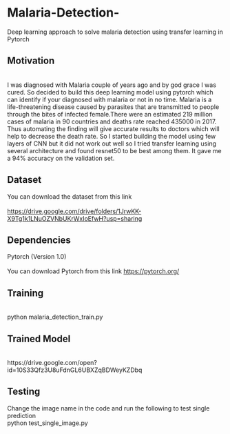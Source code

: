 # Malaria-Detection-
Deep learning approach to solve malaria detection using transfer learning in Pytorch

## Motivation 
<br>
I was diagnosed with Malaria couple of years ago and by god grace I was cured.  So decided to build this deep learning model using pytorch which can identify if your diagnosed with malaria or not in no time. Malaria is a life-threatening disease caused by parasites that are transmitted to people through the bites of infected female.There were an estimated 219 million cases of malaria in 90 countries and deaths rate reached 435000 in 2017. Thus automating the finding will give accurate results to doctors which will help to decrease the death rate. So I started building the model using few layers of CNN but it did not work out well so I tried transfer learning using several architecture and found resnet50 to be best among them. It gave me a 94% accuracy on the validation set.
<br>

## Dataset
You can download the dataset from this link <br>
<br>
https://drive.google.com/drive/folders/1JrwKK-X9Tg1k1LNuOZVNbUKrWxIoEfwH?usp=sharing
<br>

## Dependencies
Pytorch (Version 1.0) <br>
<br>
You can download Pytorch from this link https://pytorch.org/ <br>

## Training
<br>
python malaria_detection_train.py 
<br>

## Trained Model
<br>
https://drive.google.com/open?id=10S33Qfz3U8uFdnGL6UBXZqBDWeyKZDbq
<br>

## Testing 

Change the image name in the code and run the following to test single prediction
<br>
python test_single_image.py
<br>



